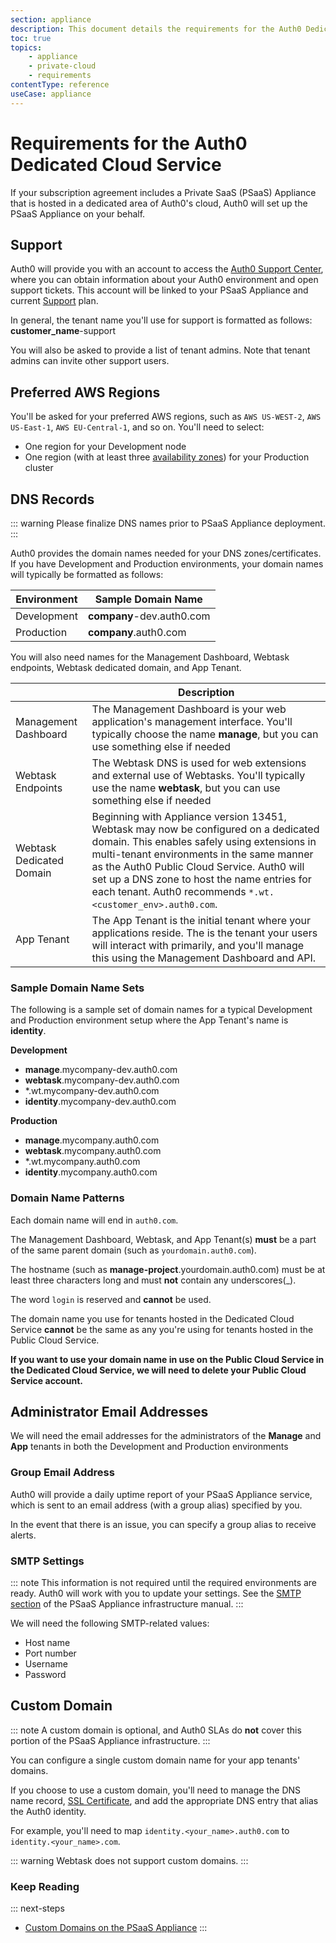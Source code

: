 ```yaml
---
section: appliance
description: This document details the requirements for the Auth0 Dedicated Cloud Service.
toc: true
topics:
    - appliance
    - private-cloud
    - requirements
contentType: reference
useCase: appliance
---
```

# Requirements for the Auth0 Dedicated Cloud Service

If your subscription agreement includes a Private SaaS (PSaaS) Appliance that is hosted in a dedicated area of Auth0's cloud, Auth0 will set up the PSaaS Appliance on your behalf.

## Support

Auth0 will provide you with an account to access the [Auth0 Support Center](${env.DOMAIN_URL_SUPPORT}), where you can obtain information about your Auth0 environment and open support tickets. This account will be linked to your PSaaS Appliance and current [Support](/support) plan.

In general, the tenant name you'll use for support is formatted as follows: **customer_name**-support

You will also be asked to provide a list of tenant admins. Note that tenant admins can invite other support users.

## Preferred AWS Regions

You'll be asked for your preferred AWS regions, such as `AWS US-WEST-2`, `AWS US-East-1`, `AWS EU-Central-1`, and so on. You'll need to select:

* One region for your Development node
* One region (with at least three [availability zones](https://aws.amazon.com/about-aws/global-infrastructure)) for your Production cluster

## DNS Records

::: warning
Please finalize  DNS names prior to PSaaS Appliance deployment.
:::

Auth0 provides the domain names needed for your DNS zones/certificates. If you have Development and Production environments, your domain names will typically be formatted as follows:

| Environment | Sample Domain Name          |
| ----------- | --------------------------- |
| Development | **company**-dev.auth0.com |
| Production  | **company**.auth0.com     |

You will also need names for the Management Dashboard, Webtask endpoints, Webtask dedicated domain, and App Tenant.

|   | Description |
| - | ----------- |
| Management Dashboard | The Management Dashboard is your web application's management interface. You'll typically choose the name **manage**, but you can use something else if needed |
| Webtask Endpoints | The Webtask DNS is used for web extensions and external use of Webtasks. You'll typically use the name **webtask**, but you can use something else if needed |
| Webtask Dedicated Domain | Beginning with Appliance version 13451, Webtask may now be configured on a dedicated domain. This enables safely using extensions in multi-tenant environments in the same manner as the Auth0 Public Cloud Service. Auth0 will set up a DNS zone to host the name entries for each tenant. Auth0 recommends `*.wt.<customer_env>.auth0.com`. |
| App Tenant | The App Tenant is the initial tenant where your applications reside. The is the tenant your users will interact with primarily, and you'll manage this using the Management Dashboard and API.

### Sample Domain Name Sets

The following is a sample set of domain names for a typical Development and Production environment setup where the App Tenant's name is **identity**.

**Development**

* **manage**.mycompany-dev.auth0.com
* **webtask**.mycompany-dev.auth0.com
* *.wt.mycompany-dev.auth0.com
* **identity**.mycompany-dev.auth0.com

**Production**

* **manage**.mycompany.auth0.com
* **webtask**.mycompany.auth0.com
* *.wt.mycompany.auth0.com
* **identity**.mycompany.auth0.com

### Domain Name Patterns

Each domain name will end in `auth0.com`.

The Management Dashboard, Webtask, and App Tenant(s) **must** be a part of the same parent domain (such as `yourdomain.auth0.com`).

The hostname (such as **manage-project**.yourdomain.auth0.com) must be at least three characters long and must **not** contain any underscores(_).

The word `login` is reserved and **cannot** be used.

The domain name you use for tenants hosted in the Dedicated Cloud Service **cannot** be the same as any you're using for tenants hosted in the Public Cloud Service. 

**If you want to use your domain name in use on the Public Cloud Service in the Dedicated Cloud Service, we will need to delete your Public Cloud Service account.**

## Administrator Email Addresses

We will need the email addresses for the administrators of the **Manage** and **App** tenants in both the Development and Production environments

### Group Email Address

Auth0 will provide a daily uptime report of your PSaaS Appliance service, which is sent to an email address (with a group alias) specified by you.

In the event that there is an issue, you can specify a group alias to receive alerts.

### SMTP Settings

::: note
This information is not required until the required environments are ready. Auth0 will work with you to update your settings. See the [SMTP section](/appliance/infrastructure/security#smtp) of the PSaaS Appliance infrastructure manual.
:::

We will need the following SMTP-related values:

* Host name
* Port number
* Username
* Password

## Custom Domain

::: note
A custom domain is optional, and Auth0 SLAs do **not** cover this portion of the PSaaS Appliance infrastructure.
:::

You can configure a single custom domain name for your app tenants' domains. 

If you choose to use a custom domain, you'll need to manage the DNS name record, [SSL Certificate](/appliance/infrastructure/security#ssl-certificates), and add the appropriate DNS entry that alias the Auth0 identity.

For example, you'll need to map `identity.<your_name>.auth0.com` to `identity.<your_name>.com`.

::: warning
Webtask does not support custom domains.
:::

### Keep Reading

::: next-steps
* [Custom Domains on the PSaaS Appliance](/appliance/custom-domains)
:::
